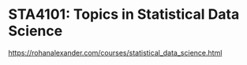 # STA4101: Topics in Statistical Data Science

https://rohanalexander.com/courses/statistical_data_science.html